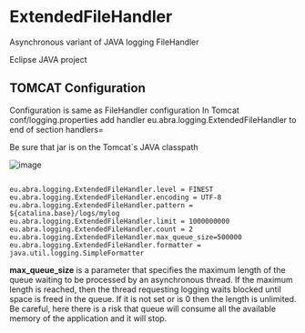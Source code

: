 # ExtendedFileHandler
Asynchronous variant of JAVA logging FileHandler

Eclipse JAVA project

## TOMCAT Configuration
Configuration is same as FileHandler configuration
In Tomcat conf/logging.properties add handler eu.abra.logging.ExtendedFileHandler to end of section handlers=

Be sure that jar is on the Tomcat`s JAVA classpath 

![image](https://github.com/KarelHaruda/ExtendedFileHandler/assets/19901055/06929b21-955e-40bb-ba57-223b443d7d3d)

<code>
eu.abra.logging.ExtendedFileHandler.level = FINEST
eu.abra.logging.ExtendedFileHandler.encoding = UTF-8
eu.abra.logging.ExtendedFileHandler.pattern = ${catalina.base}/logs/mylog
eu.abra.logging.ExtendedFileHandler.limit = 1000000000
eu.abra.logging.ExtendedFileHandler.count = 2
eu.abra.logging.ExtendedFileHandler.max_queue_size=500000
eu.abra.logging.ExtendedFileHandler.formatter = java.util.logging.SimpleFormatter
</code>


**max_queue_size** 
is a parameter that specifies the maximum length of the queue waiting to be processed by an asynchronous thread. If the maximum length is reached, then the thread requesting logging waits blocked until space is freed in the queue. If it is not set or is 0 then the length is unlimited. Be careful, here there is a risk that queue will consume all the available memory of the application and it will stop.

